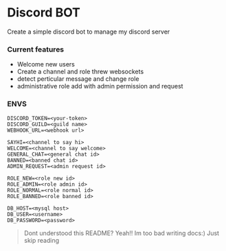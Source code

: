 # Discord BOT

Create a simple discord bot to manage my discord server

### Current features

- Welcome new users
- Create a channel and role threw websockets
- detect perticular message and change role
- administrative role add with admin permission and request

### ENVS

```env
DISCORD_TOKEN=<your-token>
DISCORD_GUILD=<guild name>
WEBHOOK_URL=<webhook url>

SAYHI=<channel to say hi>
WELCOME=<channel to say welcome>
GENERAL_CHAT=<general chat id>
BANNED=<banned chat id>
ADMIN_REQUEST=<admin request id>

ROLE_NEW=<role new id>
ROLE_ADMIN=<role admin id>
ROLE_NORMAL=<role normal id>
ROLE_BANNED=<role banned id>

DB_HOST=<mysql host>
DB_USER=<username>
DB_PASSWORD=<password>
```

> Dont understood this README? Yeah!! Im too bad writing docs:) Just skip reading